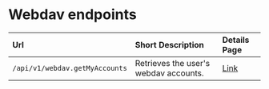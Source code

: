 # Webdav endpoints

| Url                                  | Short Description                            | Details Page            |
| :----------------------------------- | :------------------------------------------- | :--------------------   |
| `/api/v1/webdav.getMyAccounts`       | Retrieves the user's webdav accounts.        | [Link](getmyaccounts)   |